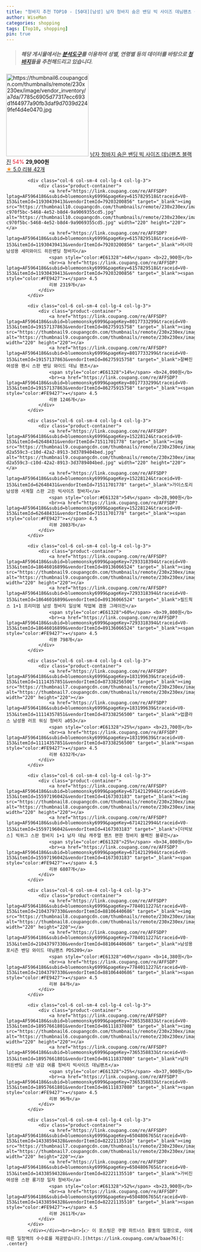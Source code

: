 ```yaml
---
title: "청바지 추천 TOP10 - [50대][남성] 남자 청바지 숨은 밴딩 빅 사이즈 데님팬츠 블랙진"
author: WiseMan
categories: shopping
tags: [Top10, shopping]
pin: true
---
```


> ##### 해당 게시물에서는 [**분석도구**](https://itemscout.io/)를 이용하여 **성별**, **연령별** 등의 데이터를 바탕으로 [**청바지**](https://link.coupang.com/a/baae76)들을 추천해드리고 있습니다.
<div class="container"><div class="row">
            <div class="col-6 col-sm-4 col-lg-4 col-lg-3">
                <div class="product-container">
                    <a href="https://link.coupang.com/re/AFFSDP?lptag=AF5964186&subid=bluemoonsky6999&pageKey=6353755204&traceid=V0-153&itemId=13379908835&vendorItemId=88307392938" target="_blank"><img src="https://thumbnail6.coupangcdn.com/thumbnails/remote/230x230ex/image/vendor_inventory/a7da/7785c6905d77317ecc693d1f44977a90fb3daf9d7039d2249fef4d4e0470.jpg" alt="https://thumbnail6.coupangcdn.com/thumbnails/remote/230x230ex/image/vendor_inventory/a7da/7785c6905d77317ecc693d1f44977a90fb3daf9d7039d2249fef4d4e0470.jpg" width="220" height="220"></a>
                    <a href="https://link.coupang.com/re/AFFSDP?lptag=AF5964186&subid=bluemoonsky6999&pageKey=6353755204&traceid=V0-153&itemId=13379908835&vendorItemId=88307392938" target="_blank">남자 청바지 숨은 밴딩 빅 사이즈 데님팬츠 블랙진</a>
                    <span style="color:#E61328">54%</span> <b>29,900원</b>
                    <br><a href="https://link.coupang.com/re/AFFSDP?lptag=AF5964186&subid=bluemoonsky6999&pageKey=6353755204&traceid=V0-153&itemId=13379908835&vendorItemId=88307392938" target="_blank"><span style="color:#FE9427">★</span> 5.0
                    리뷰 42개</a>
                </div>
            </div>
            
            <div class="col-6 col-sm-4 col-lg-4 col-lg-3">
                <div class="product-container">
                    <a href="https://link.coupang.com/re/AFFSDP?lptag=AF5964186&subid=bluemoonsky6999&pageKey=6157829518&traceid=V0-153&itemId=11930439413&vendorItemId=79203200856" target="_blank"><img src="https://thumbnail10.coupangcdn.com/thumbnails/remote/230x230ex/image/retail/images/528845165541698-c970f5bc-5468-4e52-b8d4-9a9069355cd5.jpg" alt="https://thumbnail10.coupangcdn.com/thumbnails/remote/230x230ex/image/retail/images/528845165541698-c970f5bc-5468-4e52-b8d4-9a9069355cd5.jpg" width="220" height="220"></a>
                    <a href="https://link.coupang.com/re/AFFSDP?lptag=AF5964186&subid=bluemoonsky6999&pageKey=6157829518&traceid=V0-153&itemId=11930439413&vendorItemId=79203200856" target="_blank">머시따 남성용 세미와이드 히든밴딩 청바지</a>
                    <span style="color:#E61328">44%</span> <b>22,900원</b>
                    <br><a href="https://link.coupang.com/re/AFFSDP?lptag=AF5964186&subid=bluemoonsky6999&pageKey=6157829518&traceid=V0-153&itemId=11930439413&vendorItemId=79203200856" target="_blank"><span style="color:#FE9427">★</span> 4.5
                    리뷰 2319개</a>
                </div>
            </div>
            
            <div class="col-6 col-sm-4 col-lg-4 col-lg-3">
                <div class="product-container">
                    <a href="https://link.coupang.com/re/AFFSDP?lptag=AF5964186&subid=bluemoonsky6999&pageKey=8017733299&traceid=V0-153&itemId=19157137863&vendorItemId=86275915758" target="_blank"><img src="https://thumbnail9.coupangcdn.com/thumbnails/remote/230x230ex/image/0820_amir_esrgan_inf80k_batch_4_max3k/e06c/06be5de2fe53fc9fc138be4415cbaf1028b2c993c6a5c42b37895305ed93.jpg" alt="https://thumbnail9.coupangcdn.com/thumbnails/remote/230x230ex/image/0820_amir_esrgan_inf80k_batch_4_max3k/e06c/06be5de2fe53fc9fc138be4415cbaf1028b2c993c6a5c42b37895305ed93.jpg" width="220" height="220"></a>
                    <a href="https://link.coupang.com/re/AFFSDP?lptag=AF5964186&subid=bluemoonsky6999&pageKey=8017733299&traceid=V0-153&itemId=19157137863&vendorItemId=86275915758" target="_blank">잘빠진 여성용 팬시 스판 밴딩 와이드 데님 팬츠</a>
                    <span style="color:#E61328">14%</span> <b>24,090원</b>
                    <br><a href="https://link.coupang.com/re/AFFSDP?lptag=AF5964186&subid=bluemoonsky6999&pageKey=8017733299&traceid=V0-153&itemId=19157137863&vendorItemId=86275915758" target="_blank"><span style="color:#FE9427">★</span> 4.5
                    리뷰 1246개</a>
                </div>
            </div>
            
            <div class="col-6 col-sm-4 col-lg-4 col-lg-3">
                <div class="product-container">
                    <a href="https://link.coupang.com/re/AFFSDP?lptag=AF5964186&subid=bluemoonsky6999&pageKey=15228124&traceid=V0-153&itemId=62648431&vendorItemId=71511701778" target="_blank"><img src="https://thumbnail9.coupangcdn.com/thumbnails/remote/230x230ex/image/retail/images/2968185250362499-d2a559c3-c10d-42a2-8913-3d3789404bed.jpg" alt="https://thumbnail9.coupangcdn.com/thumbnails/remote/230x230ex/image/retail/images/2968185250362499-d2a559c3-c10d-42a2-8913-3d3789404bed.jpg" width="220" height="220"></a>
                    <a href="https://link.coupang.com/re/AFFSDP?lptag=AF5964186&subid=bluemoonsky6999&pageKey=15228124&traceid=V0-153&itemId=62648431&vendorItemId=71511701778" target="_blank">가이스토리 남성용 사계절 스판 고든 빅사이즈 청바지</a>
                    <span style="color:#E61328">54%</span> <b>28,900원</b>
                    <br><a href="https://link.coupang.com/re/AFFSDP?lptag=AF5964186&subid=bluemoonsky6999&pageKey=15228124&traceid=V0-153&itemId=62648431&vendorItemId=71511701778" target="_blank"><span style="color:#FE9427">★</span> 4.5
                    리뷰 2803개</a>
                </div>
            </div>
            
            <div class="col-6 col-sm-4 col-lg-4 col-lg-3">
                <div class="product-container">
                    <a href="https://link.coupang.com/re/AFFSDP?lptag=AF5964186&subid=bluemoonsky6999&pageKey=7293318394&traceid=V0-153&itemId=18646016899&vendorItemId=89136066524" target="_blank"><img src="https://thumbnail9.coupangcdn.com/thumbnails/remote/230x230ex/image/vendor_inventory/4905/1c2beda0884c73d5e45c2cf271b0d5d36f4e1738b4a42e99a7828662bbb9.jpg" alt="https://thumbnail9.coupangcdn.com/thumbnails/remote/230x230ex/image/vendor_inventory/4905/1c2beda0884c73d5e45c2cf271b0d5d36f4e1738b4a42e99a7828662bbb9.jpg" width="220" height="220"></a>
                    <a href="https://link.coupang.com/re/AFFSDP?lptag=AF5964186&subid=bluemoonsky6999&pageKey=7293318394&traceid=V0-153&itemId=18646016899&vendorItemId=89136066524" target="_blank">필드웍스 1+1 프리미엄 남성 청바지 일상복 작업복 겸용 그레이진</a>
                    <span style="color:#E61328">60%</span> <b>39,800원</b>
                    <br><a href="https://link.coupang.com/re/AFFSDP?lptag=AF5964186&subid=bluemoonsky6999&pageKey=7293318394&traceid=V0-153&itemId=18646016899&vendorItemId=89136066524" target="_blank"><span style="color:#FE9427">★</span> 4.5
                    리뷰 798개</a>
                </div>
            </div>
            
            <div class="col-6 col-sm-4 col-lg-4 col-lg-3">
                <div class="product-container">
                    <a href="https://link.coupang.com/re/AFFSDP?lptag=AF5964186&subid=bluemoonsky6999&pageKey=183199639&traceid=V0-153&itemId=11114357851&vendorItemId=87338256500" target="_blank"><img src="https://thumbnail7.coupangcdn.com/thumbnails/remote/230x230ex/image/vendor_inventory/e4b4/d284ccacbac305dceaa7192d414e60a44b1eb9dd766aadb40212d20428dc.jpg" alt="https://thumbnail7.coupangcdn.com/thumbnails/remote/230x230ex/image/vendor_inventory/e4b4/d284ccacbac305dceaa7192d414e60a44b1eb9dd766aadb40212d20428dc.jpg" width="220" height="220"></a>
                    <a href="https://link.coupang.com/re/AFFSDP?lptag=AF5964186&subid=bluemoonsky6999&pageKey=183199639&traceid=V0-153&itemId=11114357851&vendorItemId=87338256500" target="_blank">업클라스 남성용 러프 워싱 청바지 a053</a>
                    <span style="color:#E61328">25%</span> <b>23,700원</b>
                    <br><a href="https://link.coupang.com/re/AFFSDP?lptag=AF5964186&subid=bluemoonsky6999&pageKey=183199639&traceid=V0-153&itemId=11114357851&vendorItemId=87338256500" target="_blank"><span style="color:#FE9427">★</span> 4.5
                    리뷰 6332개</a>
                </div>
            </div>
            
            <div class="col-6 col-sm-4 col-lg-4 col-lg-3">
                <div class="product-container">
                    <a href="https://link.coupang.com/re/AFFSDP?lptag=AF5964186&subid=bluemoonsky6999&pageKey=6714212994&traceid=V0-153&itemId=15597196042&vendorItemId=4167303183" target="_blank"><img src="https://thumbnail8.coupangcdn.com/thumbnails/remote/230x230ex/image/vendor_inventory/e0f7/13c0c5e181d749f61c4ee9af015c6f8837740cd7f3f4f8dd532c177cedc6.jpg" alt="https://thumbnail8.coupangcdn.com/thumbnails/remote/230x230ex/image/vendor_inventory/e0f7/13c0c5e181d749f61c4ee9af015c6f8837740cd7f3f4f8dd532c177cedc6.jpg" width="220" height="220"></a>
                    <a href="https://link.coupang.com/re/AFFSDP?lptag=AF5964186&subid=bluemoonsky6999&pageKey=6714212994&traceid=V0-153&itemId=15597196042&vendorItemId=4167303183" target="_blank">[더빅보스] 빅위그 스판 청바지 1+1 남자 데님 캐주얼 팬츠 편한 청바지 블랙진 블루진</a>
                    <span style="color:#E61328">25%</span> <b>34,800원</b>
                    <br><a href="https://link.coupang.com/re/AFFSDP?lptag=AF5964186&subid=bluemoonsky6999&pageKey=6714212994&traceid=V0-153&itemId=15597196042&vendorItemId=4167303183" target="_blank"><span style="color:#FE9427">★</span> 4.5
                    리뷰 6807개</a>
                </div>
            </div>
            
            <div class="col-6 col-sm-4 col-lg-4 col-lg-3">
                <div class="product-container">
                    <a href="https://link.coupang.com/re/AFFSDP?lptag=AF5964186&subid=bluemoonsky6999&pageKey=7784011227&traceid=V0-153&itemId=21043797330&vendorItemId=88106440686" target="_blank"><img src="https://thumbnail8.coupangcdn.com/thumbnails/remote/230x230ex/image/rs_quotation_api/shoxonsg/a3ebc93be53d4663a6b567d62fe46355.jpg" alt="https://thumbnail8.coupangcdn.com/thumbnails/remote/230x230ex/image/rs_quotation_api/shoxonsg/a3ebc93be53d4663a6b567d62fe46355.jpg" width="220" height="220"></a>
                    <a href="https://link.coupang.com/re/AFFSDP?lptag=AF5964186&subid=bluemoonsky6999&pageKey=7784011227&traceid=V0-153&itemId=21043797330&vendorItemId=88106440686" target="_blank">남성용 포시즌 밴딩 와이드 데님팬츠 PDS209</a>
                    <span style="color:#E61328">60%</span> <b>14,380원</b>
                    <br><a href="https://link.coupang.com/re/AFFSDP?lptag=AF5964186&subid=bluemoonsky6999&pageKey=7784011227&traceid=V0-153&itemId=21043797330&vendorItemId=88106440686" target="_blank"><span style="color:#FE9427">★</span> 4.5
                    리뷰 84개</a>
                </div>
            </div>
            
            <div class="col-6 col-sm-4 col-lg-4 col-lg-3">
                <div class="product-container">
                    <a href="https://link.coupang.com/re/AFFSDP?lptag=AF5964186&subid=bluemoonsky6999&pageKey=7365358833&traceid=V0-153&itemId=18957661801&vendorItemId=86111837080" target="_blank"><img src="https://thumbnail6.coupangcdn.com/thumbnails/remote/230x230ex/image/vendor_inventory/47b0/e779d75753d8e5820040850f91f7854e464e342c025dd8d9a81062733e83.jpg" alt="https://thumbnail6.coupangcdn.com/thumbnails/remote/230x230ex/image/vendor_inventory/47b0/e779d75753d8e5820040850f91f7854e464e342c025dd8d9a81062733e83.jpg" width="220" height="220"></a>
                    <a href="https://link.coupang.com/re/AFFSDP?lptag=AF5964186&subid=bluemoonsky6999&pageKey=7365358833&traceid=V0-153&itemId=18957661801&vendorItemId=86111837080" target="_blank">남자 히든밴딩 스판 냉감 여름 청바지 빅사이즈 데님팬츠</a>
                    <span style="color:#E61328">25%</span> <b>37,900원</b>
                    <br><a href="https://link.coupang.com/re/AFFSDP?lptag=AF5964186&subid=bluemoonsky6999&pageKey=7365358833&traceid=V0-153&itemId=18957661801&vendorItemId=86111837080" target="_blank"><span style="color:#FE9427">★</span> 4.5
                    리뷰 96개</a>
                </div>
            </div>
            
            <div class="col-6 col-sm-4 col-lg-4 col-lg-3">
                <div class="product-container">
                    <a href="https://link.coupang.com/re/AFFSDP?lptag=AF5964186&subid=bluemoonsky6999&pageKey=6504806765&traceid=V0-153&itemId=14338594328&vendorItemId=82221135510" target="_blank"><img src="https://thumbnail7.coupangcdn.com/thumbnails/remote/230x230ex/image/vendor_inventory/d506/f11141ada3d25c12208c3eccbd8a9c8a2cf75d9716d1af5fef07d7364633.jpg" alt="https://thumbnail7.coupangcdn.com/thumbnails/remote/230x230ex/image/vendor_inventory/d506/f11141ada3d25c12208c3eccbd8a9c8a2cf75d9716d1af5fef07d7364633.jpg" width="220" height="220"></a>
                    <a href="https://link.coupang.com/re/AFFSDP?lptag=AF5964186&subid=bluemoonsky6999&pageKey=6504806765&traceid=V0-153&itemId=14338594328&vendorItemId=82221135510" target="_blank">가비진 여성용 스판 롱기장 일자 청바지</a>
                    <span style="color:#E61328">52%</span> <b>23,900원</b>
                    <br><a href="https://link.coupang.com/re/AFFSDP?lptag=AF5964186&subid=bluemoonsky6999&pageKey=6504806765&traceid=V0-153&itemId=14338594328&vendorItemId=82221135510" target="_blank"><span style="color:#FE9427">★</span> 4.5
                    리뷰 2611개</a>
                </div>
            </div>
            </div></div><br><br>[👉 이 포스팅은 쿠팡 파트너스 활동의 일환으로, 이에 따른 일정액의 수수료를 제공받습니다.](https://link.coupang.com/a/baae76){: .center}